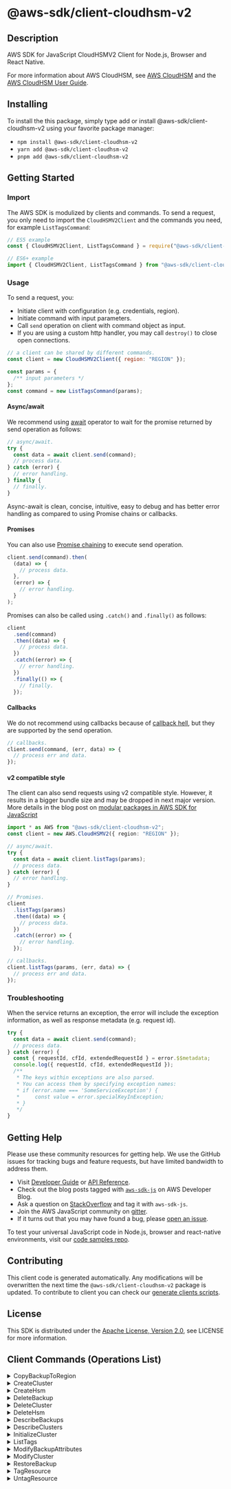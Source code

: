 <!-- generated file, do not edit directly -->

# @aws-sdk/client-cloudhsm-v2

## Description

AWS SDK for JavaScript CloudHSMV2 Client for Node.js, Browser and React Native.

<p>For more information about AWS CloudHSM, see <a href="http://aws.amazon.com/cloudhsm/">AWS CloudHSM</a> and the <a href="https://docs.aws.amazon.com/cloudhsm/latest/userguide/">AWS
CloudHSM User Guide</a>.</p>

## Installing

To install the this package, simply type add or install @aws-sdk/client-cloudhsm-v2
using your favorite package manager:

- `npm install @aws-sdk/client-cloudhsm-v2`
- `yarn add @aws-sdk/client-cloudhsm-v2`
- `pnpm add @aws-sdk/client-cloudhsm-v2`

## Getting Started

### Import

The AWS SDK is modulized by clients and commands.
To send a request, you only need to import the `CloudHSMV2Client` and
the commands you need, for example `ListTagsCommand`:

```js
// ES5 example
const { CloudHSMV2Client, ListTagsCommand } = require("@aws-sdk/client-cloudhsm-v2");
```

```ts
// ES6+ example
import { CloudHSMV2Client, ListTagsCommand } from "@aws-sdk/client-cloudhsm-v2";
```

### Usage

To send a request, you:

- Initiate client with configuration (e.g. credentials, region).
- Initiate command with input parameters.
- Call `send` operation on client with command object as input.
- If you are using a custom http handler, you may call `destroy()` to close open connections.

```js
// a client can be shared by different commands.
const client = new CloudHSMV2Client({ region: "REGION" });

const params = {
  /** input parameters */
};
const command = new ListTagsCommand(params);
```

#### Async/await

We recommend using [await](https://developer.mozilla.org/en-US/docs/Web/JavaScript/Reference/Operators/await)
operator to wait for the promise returned by send operation as follows:

```js
// async/await.
try {
  const data = await client.send(command);
  // process data.
} catch (error) {
  // error handling.
} finally {
  // finally.
}
```

Async-await is clean, concise, intuitive, easy to debug and has better error handling
as compared to using Promise chains or callbacks.

#### Promises

You can also use [Promise chaining](https://developer.mozilla.org/en-US/docs/Web/JavaScript/Guide/Using_promises#chaining)
to execute send operation.

```js
client.send(command).then(
  (data) => {
    // process data.
  },
  (error) => {
    // error handling.
  }
);
```

Promises can also be called using `.catch()` and `.finally()` as follows:

```js
client
  .send(command)
  .then((data) => {
    // process data.
  })
  .catch((error) => {
    // error handling.
  })
  .finally(() => {
    // finally.
  });
```

#### Callbacks

We do not recommend using callbacks because of [callback hell](http://callbackhell.com/),
but they are supported by the send operation.

```js
// callbacks.
client.send(command, (err, data) => {
  // process err and data.
});
```

#### v2 compatible style

The client can also send requests using v2 compatible style.
However, it results in a bigger bundle size and may be dropped in next major version. More details in the blog post
on [modular packages in AWS SDK for JavaScript](https://aws.amazon.com/blogs/developer/modular-packages-in-aws-sdk-for-javascript/)

```ts
import * as AWS from "@aws-sdk/client-cloudhsm-v2";
const client = new AWS.CloudHSMV2({ region: "REGION" });

// async/await.
try {
  const data = await client.listTags(params);
  // process data.
} catch (error) {
  // error handling.
}

// Promises.
client
  .listTags(params)
  .then((data) => {
    // process data.
  })
  .catch((error) => {
    // error handling.
  });

// callbacks.
client.listTags(params, (err, data) => {
  // process err and data.
});
```

### Troubleshooting

When the service returns an exception, the error will include the exception information,
as well as response metadata (e.g. request id).

```js
try {
  const data = await client.send(command);
  // process data.
} catch (error) {
  const { requestId, cfId, extendedRequestId } = error.$$metadata;
  console.log({ requestId, cfId, extendedRequestId });
  /**
   * The keys within exceptions are also parsed.
   * You can access them by specifying exception names:
   * if (error.name === 'SomeServiceException') {
   *     const value = error.specialKeyInException;
   * }
   */
}
```

## Getting Help

Please use these community resources for getting help.
We use the GitHub issues for tracking bugs and feature requests, but have limited bandwidth to address them.

- Visit [Developer Guide](https://docs.aws.amazon.com/sdk-for-javascript/v3/developer-guide/welcome.html)
  or [API Reference](https://docs.aws.amazon.com/AWSJavaScriptSDK/v3/latest/index.html).
- Check out the blog posts tagged with [`aws-sdk-js`](https://aws.amazon.com/blogs/developer/tag/aws-sdk-js/)
  on AWS Developer Blog.
- Ask a question on [StackOverflow](https://stackoverflow.com/questions/tagged/aws-sdk-js) and tag it with `aws-sdk-js`.
- Join the AWS JavaScript community on [gitter](https://gitter.im/aws/aws-sdk-js-v3).
- If it turns out that you may have found a bug, please [open an issue](https://github.com/aws/aws-sdk-js-v3/issues/new/choose).

To test your universal JavaScript code in Node.js, browser and react-native environments,
visit our [code samples repo](https://github.com/aws-samples/aws-sdk-js-tests).

## Contributing

This client code is generated automatically. Any modifications will be overwritten the next time the `@aws-sdk/client-cloudhsm-v2` package is updated.
To contribute to client you can check our [generate clients scripts](https://github.com/aws/aws-sdk-js-v3/tree/main/scripts/generate-clients).

## License

This SDK is distributed under the
[Apache License, Version 2.0](http://www.apache.org/licenses/LICENSE-2.0),
see LICENSE for more information.

## Client Commands (Operations List)

<details>
<summary>
CopyBackupToRegion
</summary>

[Command API Reference](https://docs.aws.amazon.com/AWSJavaScriptSDK/v3/latest/clients/client-cloudhsm-v2/classes/copybackuptoregioncommand.html) / [Input](https://docs.aws.amazon.com/AWSJavaScriptSDK/v3/latest/clients/client-cloudhsm-v2/interfaces/copybackuptoregioncommandinput.html) / [Output](https://docs.aws.amazon.com/AWSJavaScriptSDK/v3/latest/clients/client-cloudhsm-v2/interfaces/copybackuptoregioncommandoutput.html)

</details>
<details>
<summary>
CreateCluster
</summary>

[Command API Reference](https://docs.aws.amazon.com/AWSJavaScriptSDK/v3/latest/clients/client-cloudhsm-v2/classes/createclustercommand.html) / [Input](https://docs.aws.amazon.com/AWSJavaScriptSDK/v3/latest/clients/client-cloudhsm-v2/interfaces/createclustercommandinput.html) / [Output](https://docs.aws.amazon.com/AWSJavaScriptSDK/v3/latest/clients/client-cloudhsm-v2/interfaces/createclustercommandoutput.html)

</details>
<details>
<summary>
CreateHsm
</summary>

[Command API Reference](https://docs.aws.amazon.com/AWSJavaScriptSDK/v3/latest/clients/client-cloudhsm-v2/classes/createhsmcommand.html) / [Input](https://docs.aws.amazon.com/AWSJavaScriptSDK/v3/latest/clients/client-cloudhsm-v2/interfaces/createhsmcommandinput.html) / [Output](https://docs.aws.amazon.com/AWSJavaScriptSDK/v3/latest/clients/client-cloudhsm-v2/interfaces/createhsmcommandoutput.html)

</details>
<details>
<summary>
DeleteBackup
</summary>

[Command API Reference](https://docs.aws.amazon.com/AWSJavaScriptSDK/v3/latest/clients/client-cloudhsm-v2/classes/deletebackupcommand.html) / [Input](https://docs.aws.amazon.com/AWSJavaScriptSDK/v3/latest/clients/client-cloudhsm-v2/interfaces/deletebackupcommandinput.html) / [Output](https://docs.aws.amazon.com/AWSJavaScriptSDK/v3/latest/clients/client-cloudhsm-v2/interfaces/deletebackupcommandoutput.html)

</details>
<details>
<summary>
DeleteCluster
</summary>

[Command API Reference](https://docs.aws.amazon.com/AWSJavaScriptSDK/v3/latest/clients/client-cloudhsm-v2/classes/deleteclustercommand.html) / [Input](https://docs.aws.amazon.com/AWSJavaScriptSDK/v3/latest/clients/client-cloudhsm-v2/interfaces/deleteclustercommandinput.html) / [Output](https://docs.aws.amazon.com/AWSJavaScriptSDK/v3/latest/clients/client-cloudhsm-v2/interfaces/deleteclustercommandoutput.html)

</details>
<details>
<summary>
DeleteHsm
</summary>

[Command API Reference](https://docs.aws.amazon.com/AWSJavaScriptSDK/v3/latest/clients/client-cloudhsm-v2/classes/deletehsmcommand.html) / [Input](https://docs.aws.amazon.com/AWSJavaScriptSDK/v3/latest/clients/client-cloudhsm-v2/interfaces/deletehsmcommandinput.html) / [Output](https://docs.aws.amazon.com/AWSJavaScriptSDK/v3/latest/clients/client-cloudhsm-v2/interfaces/deletehsmcommandoutput.html)

</details>
<details>
<summary>
DescribeBackups
</summary>

[Command API Reference](https://docs.aws.amazon.com/AWSJavaScriptSDK/v3/latest/clients/client-cloudhsm-v2/classes/describebackupscommand.html) / [Input](https://docs.aws.amazon.com/AWSJavaScriptSDK/v3/latest/clients/client-cloudhsm-v2/interfaces/describebackupscommandinput.html) / [Output](https://docs.aws.amazon.com/AWSJavaScriptSDK/v3/latest/clients/client-cloudhsm-v2/interfaces/describebackupscommandoutput.html)

</details>
<details>
<summary>
DescribeClusters
</summary>

[Command API Reference](https://docs.aws.amazon.com/AWSJavaScriptSDK/v3/latest/clients/client-cloudhsm-v2/classes/describeclusterscommand.html) / [Input](https://docs.aws.amazon.com/AWSJavaScriptSDK/v3/latest/clients/client-cloudhsm-v2/interfaces/describeclusterscommandinput.html) / [Output](https://docs.aws.amazon.com/AWSJavaScriptSDK/v3/latest/clients/client-cloudhsm-v2/interfaces/describeclusterscommandoutput.html)

</details>
<details>
<summary>
InitializeCluster
</summary>

[Command API Reference](https://docs.aws.amazon.com/AWSJavaScriptSDK/v3/latest/clients/client-cloudhsm-v2/classes/initializeclustercommand.html) / [Input](https://docs.aws.amazon.com/AWSJavaScriptSDK/v3/latest/clients/client-cloudhsm-v2/interfaces/initializeclustercommandinput.html) / [Output](https://docs.aws.amazon.com/AWSJavaScriptSDK/v3/latest/clients/client-cloudhsm-v2/interfaces/initializeclustercommandoutput.html)

</details>
<details>
<summary>
ListTags
</summary>

[Command API Reference](https://docs.aws.amazon.com/AWSJavaScriptSDK/v3/latest/clients/client-cloudhsm-v2/classes/listtagscommand.html) / [Input](https://docs.aws.amazon.com/AWSJavaScriptSDK/v3/latest/clients/client-cloudhsm-v2/interfaces/listtagscommandinput.html) / [Output](https://docs.aws.amazon.com/AWSJavaScriptSDK/v3/latest/clients/client-cloudhsm-v2/interfaces/listtagscommandoutput.html)

</details>
<details>
<summary>
ModifyBackupAttributes
</summary>

[Command API Reference](https://docs.aws.amazon.com/AWSJavaScriptSDK/v3/latest/clients/client-cloudhsm-v2/classes/modifybackupattributescommand.html) / [Input](https://docs.aws.amazon.com/AWSJavaScriptSDK/v3/latest/clients/client-cloudhsm-v2/interfaces/modifybackupattributescommandinput.html) / [Output](https://docs.aws.amazon.com/AWSJavaScriptSDK/v3/latest/clients/client-cloudhsm-v2/interfaces/modifybackupattributescommandoutput.html)

</details>
<details>
<summary>
ModifyCluster
</summary>

[Command API Reference](https://docs.aws.amazon.com/AWSJavaScriptSDK/v3/latest/clients/client-cloudhsm-v2/classes/modifyclustercommand.html) / [Input](https://docs.aws.amazon.com/AWSJavaScriptSDK/v3/latest/clients/client-cloudhsm-v2/interfaces/modifyclustercommandinput.html) / [Output](https://docs.aws.amazon.com/AWSJavaScriptSDK/v3/latest/clients/client-cloudhsm-v2/interfaces/modifyclustercommandoutput.html)

</details>
<details>
<summary>
RestoreBackup
</summary>

[Command API Reference](https://docs.aws.amazon.com/AWSJavaScriptSDK/v3/latest/clients/client-cloudhsm-v2/classes/restorebackupcommand.html) / [Input](https://docs.aws.amazon.com/AWSJavaScriptSDK/v3/latest/clients/client-cloudhsm-v2/interfaces/restorebackupcommandinput.html) / [Output](https://docs.aws.amazon.com/AWSJavaScriptSDK/v3/latest/clients/client-cloudhsm-v2/interfaces/restorebackupcommandoutput.html)

</details>
<details>
<summary>
TagResource
</summary>

[Command API Reference](https://docs.aws.amazon.com/AWSJavaScriptSDK/v3/latest/clients/client-cloudhsm-v2/classes/tagresourcecommand.html) / [Input](https://docs.aws.amazon.com/AWSJavaScriptSDK/v3/latest/clients/client-cloudhsm-v2/interfaces/tagresourcecommandinput.html) / [Output](https://docs.aws.amazon.com/AWSJavaScriptSDK/v3/latest/clients/client-cloudhsm-v2/interfaces/tagresourcecommandoutput.html)

</details>
<details>
<summary>
UntagResource
</summary>

[Command API Reference](https://docs.aws.amazon.com/AWSJavaScriptSDK/v3/latest/clients/client-cloudhsm-v2/classes/untagresourcecommand.html) / [Input](https://docs.aws.amazon.com/AWSJavaScriptSDK/v3/latest/clients/client-cloudhsm-v2/interfaces/untagresourcecommandinput.html) / [Output](https://docs.aws.amazon.com/AWSJavaScriptSDK/v3/latest/clients/client-cloudhsm-v2/interfaces/untagresourcecommandoutput.html)

</details>
